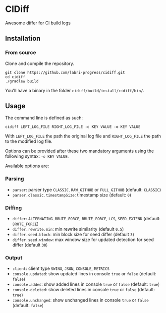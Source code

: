 # CIDiff

Awesome differ for CI build logs

## Installation

### From source

Clone and compile the repository.

~~~
git clone https://github.com/labri-progress/cidiff.git
cd cidiff
./gradlew build
~~~

You'll have a binary in the folder `cidiff/build/install/cidiff/bin/`.

## Usage

The command line is defined as such:

~~~
cidiff LEFT_LOG_FILE RIGHT_LOG_FILE -o KEY VALUE -o KEY VALUE
~~~

With `LEFT_LOG_FILE` the path the original log file and `RIGHT_LOG_FILE` the path to the modified log file.

Options can be provided after these two mandatory arguments using the following syntax: `-o KEY VALUE`.

Available options are:

### Parsing

* `parser`: parser type `CLASSIC`, `RAW_GITHUB` or `FULL_GITHUB` (default: `CLASSIC`)
* `parser.classic.timestampSize`: timestamp size (default: `0`)

### Diffing

* `differ`: `ALTERNATING_BRUTE_FORCE`, `BRUTE_FORCE`, `LCS`, `SEED_EXTEND` (default: `BRUTE_FORCE`)
* `differ.rewrite.min`: min rewrite similarity (default `0.5`)
* `differ.seed.block`: min block size for seed differ (default `3`)
* `differ.seed.window`: max window size for updated detection for seed differ (default `30`)

### Output

* `client`: client type `SWING`, `JSON`, `CONSOLE`, `METRICS`
* `console.updated`: show updated lines in console `true` or `false` (default: `false`)
* `console.added`: show added lines in console `true` or `false` (default: `true`)
* `console.deleted`: show deleted lines in console `true` or `false` (default: `true`)
* `console.unchanged`: show unchanged lines in console `true` or `false` (default: `false`)
